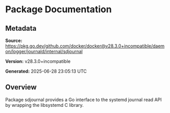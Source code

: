 # Package Documentation

## Metadata

**Source:** https://pkg.go.dev/github.com/docker/docker@v28.3.0+incompatible/daemon/logger/journald/internal/sdjournal

**Version:** v28.3.0+incompatible

**Generated:** 2025-06-28 23:05:13 UTC

## Overview

Package sdjournal provides a Go interface to the systemd journal read API by
wrapping the libsystemd C library.


